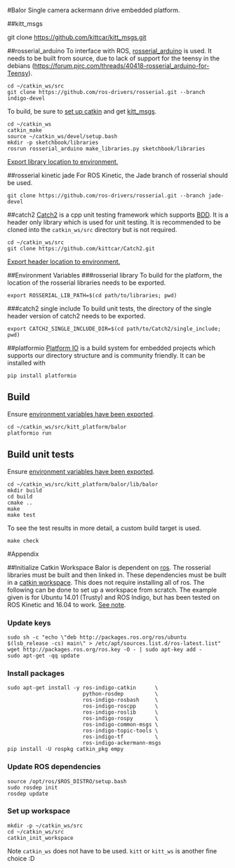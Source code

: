 #Balor
Single camera ackermann drive embedded platform.

##kitt_msgs

git clone https://github.com/kittcar/kitt_msgs.git

##rosserial_arduino
To interface with ROS, [rosserial_arduino](http://wiki.ros.org/rosserial_arduino) is used.
It needs to be built from source, due to lack of support for the teensy in the debians (https://forum.pjrc.com/threads/40418-rosserial_arduino-for-Teensy).
```
cd ~/catkin_ws/src
git clone https://github.com/ros-drivers/rosserial.git --branch indigo-devel
```
To build, be sure to [set up catkin](#initialize-catkin-workspace) and get [kitt_msgs](#kitt_msgs).
```
cd ~/catkin_ws
catkin_make
source ~/catkin_ws/devel/setup.bash
mkdir -p sketchbook/libraries
rosrun rosserial_arduino make_libraries.py sketchbook/libraries
```
[Export library location to environment.](#rosserial-library)

##rosserial kinetic jade
For ROS Kinetic, the Jade branch of rosserial should be used.
```
git clone https://github.com/ros-drivers/rosserial.git --branch jade-devel
```

##catch2
[Catch2](https://github.com/catchorg/Catch2) is a cpp unit testing framework which supports [BDD](https://en.wikipedia.org/wiki/Behavior-driven_development).
It is a header only library which is used for unit testing.
It is recommended to be cloned into the `catkin_ws/src` directory but is not required.
```
cd ~/catkin_ws/src
git clone https://github.com/kittcar/Catch2.git
```
[Export header location to environment.](#catch2-single-include)

##Environment Variables
###rosserial library
To build for the platform, the location of the rosserial libraries needs to be exported.
```
export ROSSERIAL_LIB_PATH=$(cd path/to/libraries; pwd)
```

###catch2 single include
To build unit tests, the directory of the single header version of catch2 needs
to be exported.
```
export CATCH2_SINGLE_INCLUDE_DIR=$(cd path/to/Catch2/single_include; pwd)
```

##platformio
[Platform IO](https://platformio.org/) is a build system for embedded projects which supports our directory structure and is community friendly.
It can be installed with
```
pip install platformio
```

## Build
Ensure [environment variables have been exported](#environment-variables).
```
cd ~/catkin_ws/src/kitt_platform/balor
platformio run
```

## Build unit tests
Ensure [environment variables have been exported](#environment-variables).
```
cd ~/catkin_ws/src/kitt_platform/balor/lib/balor
mkdir build
cd build
cmake ..
make
make test
```
To see the test results in more detail, a custom build target is used.
```
make check
```

#Appendix

##Initialize Catkin Workspace
Balor is dependent on [ros](http://www.ros.org/).
The rosserial libraries must be built and then linked in.
These dependencies must be built in a [catkin workspace](http://wiki.ros.org/catkin/Tutorials/create_a_workspace).
This does not require installing all of ros.
The following can be done to set up a workspace from scratch.
The example given is for Ubuntu 14.01 (Trusty) and ROS Indigo, but has been tested on ROS Kinetic and 16.04 to work. [See note](#rosserial-kinetic-jade).

### Update keys
```
sudo sh -c "echo \"deb http://packages.ros.org/ros/ubuntu $(lsb_release -cs) main\" > /etc/apt/sources.list.d/ros-latest.list"
wget http://packages.ros.org/ros.key -O - | sudo apt-key add -
sudo apt-get -qq update
```
### Install packages
```
sudo apt-get install -y ros-indigo-catkin      \
                        python-rosdep          \
                        ros-indigo-rosbash     \
                        ros-indigo-roscpp      \
                        ros-indigo-roslib      \
                        ros-indigo-rospy       \
                        ros-indigo-common-msgs \
                        ros-indigo-topic-tools \
                        ros-indigo-tf          \
                        ros-indigo-ackermann-msgs
pip install -U rospkg catkin_pkg empy
```
### Update ROS dependencies
```
source /opt/ros/$ROS_DISTRO/setup.bash
sudo rosdep init
rosdep update
```
### Set up workspace
```
mkdir -p ~/catkin_ws/src
cd ~/catkin_ws/src
catkin_init_workspace
```
Note `catkin_ws` does not have to be used.
`kitt` or `kitt_ws` is another fine choice :D
